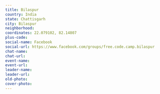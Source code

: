 ```yaml
---
title: Bilaspur
country: India
state: Chattisgarh
city: Bilaspur
neighborhood: 
coordinates: 22.079102, 82.14807
plus-code:
social-name: Facebook
social-url: https://www.facebook.com/groups/free.code.camp.bilaspur
chat-name:
chat-url:
event-name:
event-url:
leader-name:
leader-url:
old-photo: 
cover-photo:
---
```

